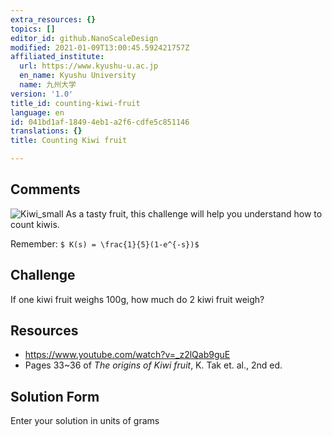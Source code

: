 ```yaml
---
extra_resources: {}
topics: []
editor_id: github.NanoScaleDesign
modified: 2021-01-09T13:00:45.592421757Z
affiliated_institute:
  url: https://www.kyushu-u.ac.jp
  en_name: Kyushu University
  name: 九州大学
version: '1.0'
title_id: counting-kiwi-fruit
language: en
id: 041bd1af-1849-4eb1-a2f6-cdfe5c851146
translations: {}
title: Counting Kiwi fruit

---
```


## Comments
![Kiwi_small](/api/v0/teachers/github.NanoScaleDesign/resources/public/8536d69f-c3b3-4c77-8348-4077482b93c0.jpeg)
As a tasty fruit, this challenge will help you understand how to count kiwis.

Remember: `$ K(s) = \frac{1}{5}(1-e^{-s})$`


## Challenge
If one kiwi fruit weighs 100g, how much do 2 kiwi fruit weigh?





## Resources
- https://www.youtube.com/watch?v=_z2lQab9guE
- Pages 33~36 of _The origins of Kiwi fruit_, K. Tak et. al., 2nd ed.


## Solution Form
Enter your solution in units of grams